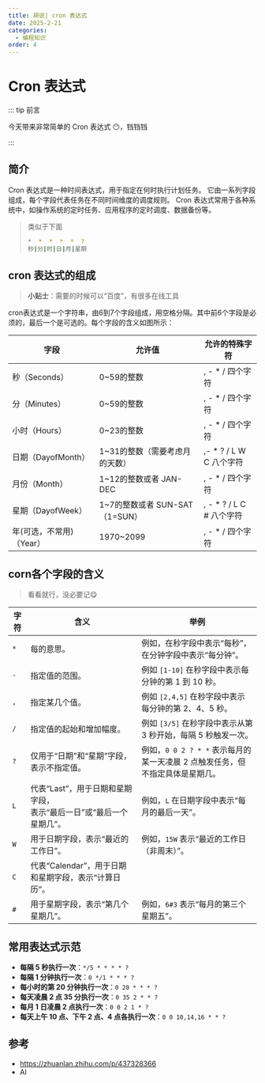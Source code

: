 ```yaml
---
title: 胡说| cron 表达式
date: 2025-2-21
categories:
  - 编程知识
order: 4
---
```


# Cron 表达式

::: tip 前言

今天带来非常简单的 Cron 表达式 😶，铛铛铛

:::

## 简介

Cron 表达式是一种时间表达式，用于指定在何时执行计划任务。 它由一系列字段组成，每个字段代表任务在不同时间维度的调度规则。 Cron 表达式常用于各种系统中，如操作系统的定时任务、应用程序的定时调度、数据备份等。

> 类似于下面
>
> ```bash
> *  *  *  *  *  ?
> 秒|分|时|日|月|星期
> ```



## cron 表达式的组成

> **小贴士**：需要的时候可以“百度”，有很多在线工具

cron表达式是一个字符串，由6到7个字段组成，用空格分隔。其中前6个字段是必须的，最后一个是可选的。每个字段的含义如图所示：

| 字段                     | 允许值                          | 允许的特殊字符           |
| ------------------------ | ------------------------------- | ------------------------ |
| 秒（Seconds）            | 0~59的整数                      | , - * / 四个字符         |
| 分（Minutes）            | 0~59的整数                      | , - * / 四个字符         |
| 小时（Hours）            | 0~23的整数                      | , - * / 四个字符         |
| 日期（DayofMonth）       | 1~31的整数（需要考虑月的天数）  | ,- * ? / L W C 八个字符  |
| 月份（Month）            | 1~12的整数或者 JAN-DEC          | , - * / 四个字符         |
| 星期（DayofWeek）        | 1~7的整数或者 SUN-SAT （1=SUN） | , - * ? / L C # 八个字符 |
| 年(可选，不常用)（Year） | 1970~2099                       | , - * / 四个字符         |



## corn各个字段的含义

> 看看就行，没必要记😋

| 字符 | 含义                                                         | 举例                                                         |
| ---- | ------------------------------------------------------------ | ------------------------------------------------------------ |
| `*`  | 每的意思。                                                   | 例如，在秒字段中表示“每秒”，在分钟字段中表示“每分钟”。       |
| `-`  | 指定值的范围。                                               | 例如 `[1-10]` 在秒字段中表示每分钟的第 1 到 10 秒。          |
| `,`  | 指定某几个值。                                               | 例如 `[2,4,5]` 在秒字段中表示每分钟的第 2、4、5 秒。         |
| `/`  | 指定值的起始和增加幅度。                                     | 例如 `[3/5]` 在秒字段中表示从第 3 秒开始，每隔 5 秒触发一次。 |
| `?`  | 仅用于“日期”和“星期”字段，表示不指定值。                     | 例如，`0 0 2 ? * *` 表示每月的某一天凌晨 2 点触发任务，但不指定具体是星期几。 |
| `L`  | 代表“Last”，用于日期和星期字段，<br />表示“最后一日”或“最后一个星期几”。 | 例如，`L` 在日期字段中表示“每月的最后一天”。                 |
| `W`  | 用于日期字段，表示“最近的工作日”。                           | 例如，`15W` 表示“最近的工作日（非周末）”。                   |
| `C`  | 代表“Calendar”，用于日期和星期字段，表示“计算日历”。         |                                                              |
| `#`  | 用于星期字段，表示“第几个星期几”。                           | 例如，`6#3` 表示“每月的第三个星期五”。                       |



## 常用表达式示范

- **每隔 5 秒执行一次**：`*/5 * * * * ?`
- **每隔 1 分钟执行一次**：`0 */1 * * * ?`
- **每小时的第 20 分钟执行一次**：`0 20 * * * ?`
- **每天凌晨 2 点 35 分执行一次**：`0 35 2 * * ?`
- **每月 1 日凌晨 2 点执行一次**：`0 0 2 1 * ?`
- **每天上午 10 点、下午 2 点、4 点各执行一次**：`0 0 10,14,16 * * ?`



## 参考

- https://zhuanlan.zhihu.com/p/437328366
- AI